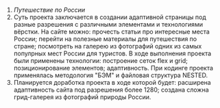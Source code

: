 1. *Путешествие по России*
2. Суть проекта заключается в создании адаптивной страницы под разные разрешения с различными элементами и технологиями вёрстки. На сайте можно: прочесть статьи про интересные места России; перейти на полезные материалы для путешествия по стране; посмотреть на галерею из фотографий одних из самых популрных мест России для туристов. В ходе выполнения проекта были применены технологии: построение сеток flex и grid; позиционирование элементов; адаптивность. При кодинге проекта применялась методология "БЭМ" и файловая структура NESTED. 
3. Планируется доработка проекта в ходе которой будет: расширена адаптивность сайта под разрешения более 1280; создана сложна грид-галерея из фотографий природы России.